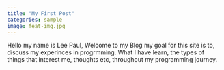```yaml
---
title: "My First Post"
categories: sample
image: feat-img.jpg
---
```



Hello my name is Lee Paul, Welcome to my Blog my goal for this site is to, discuss my experinces in progrmming. What I have learn, the types of things that interest me, thoughts etc, throughout my programming journey.
